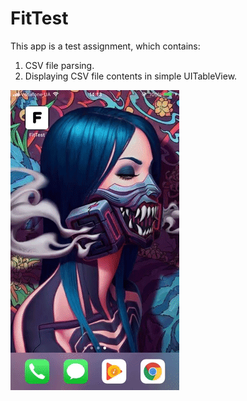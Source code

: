 # FitTest

This app is a test assignment, which contains:
1. CSV file parsing.
2. Displaying CSV file contents in simple UITableView.

![](FitTest.gif)
